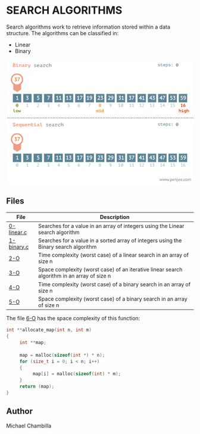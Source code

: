 # SEARCH ALGORITHMS
Search algorithms work to retrieve information stored within a data structure. The algorithms can be classified in:
* Linear
* Binary

![image](https://github.com/Mcfreestyle/holbertonschool-low_level_programming/blob/master/0x1E-search_algorithms/animation.gif)

## Files

File | Description
--- | ---
[0-linear.c](https://github.com/Mcfreestyle/holbertonschool-low_level_programming/blob/master/0x1E-search_algorithms/0-linear.c) | Searches for a value in an array of integers using the Linear search algorithm
[1-binary.c](https://github.com/Mcfreestyle/holbertonschool-low_level_programming/blob/master/0x1E-search_algorithms/1-binary.c) | Searches for a value in a sorted array of integers using the Binary search algorithm
[2-O](https://github.com/Mcfreestyle/holbertonschool-low_level_programming/blob/master/0x1E-search_algorithms/2-O) | Time complexity (worst case) of a linear search in an array of size n
[3-O](https://github.com/Mcfreestyle/holbertonschool-low_level_programming/blob/master/0x1E-search_algorithms/3-O) | Space complexity (worst case) of an iterative linear search algorithm in an array of size n
[4-O](https://github.com/Mcfreestyle/holbertonschool-low_level_programming/blob/master/0x1E-search_algorithms/4-O) | Time complexity (worst case) of a binary search in an array of size n
[5-O](https://github.com/Mcfreestyle/holbertonschool-low_level_programming/blob/master/0x1E-search_algorithms/5-O) | Space complexity (worst case) of a binary search in an array of size n

The file [6-O](https://github.com/Mcfreestyle/holbertonschool-low_level_programming/blob/master/0x1E-search_algorithms/6-O) has the space complexity of this function:
```C
int **allocate_map(int n, int m)
{
     int **map;

     map = malloc(sizeof(int *) * n);
     for (size_t i = 0; i < n; i++)
     {
          map[i] = malloc(sizeof(int) * m);
     }
     return (map);
}
```

## Author
Michael Chambilla

